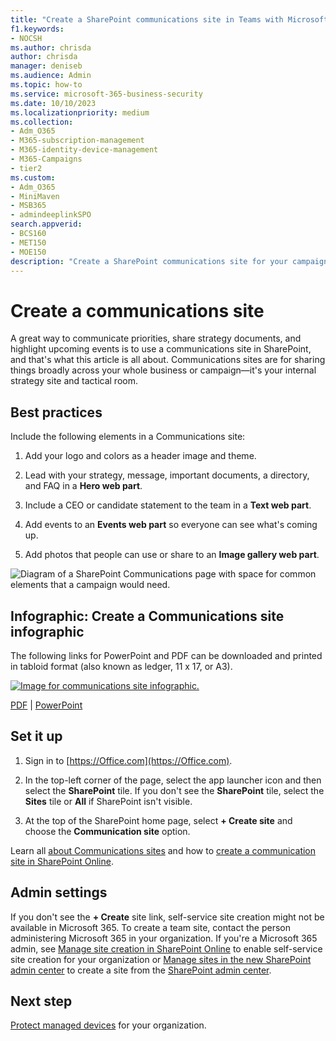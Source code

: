 ```yaml
---
title: "Create a SharePoint communications site in Teams with Microsoft 365 for business"
f1.keywords:
- NOCSH
ms.author: chrisda
author: chrisda
manager: deniseb
ms.audience: Admin
ms.topic: how-to
ms.service: microsoft-365-business-security
ms.date: 10/10/2023
ms.localizationpriority: medium
ms.collection:
- Adm_O365
- M365-subscription-management
- M365-identity-device-management
- M365-Campaigns
- tier2
ms.custom:
- Adm_O365
- MiniMaven
- MSB365
- admindeeplinkSPO
search.appverid:
- BCS160
- MET150
- MOE150
description: "Create a SharePoint communications site for your campaign or business and protect your team from cyberattacks and incursions from malware and other threats due to improper file sharing."
---
```


# Create a communications site

A great way to communicate priorities, share strategy documents, and highlight upcoming events is to use a communications site in SharePoint, and that's what this article is all about. Communications sites are for sharing things broadly across your whole business or campaign—it's your internal strategy site and tactical room.

## Best practices

Include the following elements in a Communications site:

1. Add your logo and colors as a header image and theme.

2. Lead with your strategy, message, important documents, a directory, and FAQ in a **Hero web part**.

3. Include a CEO or candidate statement to the team in a **Text web part**.

4. Add events to an **Events web part** so everyone can see what's coming up.

5. Add photos that people can use or share to an **Image gallery web part**.

![Diagram of a SharePoint Communications page with space for common elements that a campaign would need.](../media/m365-democracy-comms-site.png)

## Infographic: Create a Communications site infographic

The following links for PowerPoint and PDF can be downloaded and printed in tabloid format (also known as ledger, 11 x 17, or A3).

[![Image for communications site infographic.](../media/M365-Campaigns-CreateCommunicationSite-358-201.png)](https://download.microsoft.com/download/3/f/f/3ff49b41-e5a4-4993-a00c-7f791a80b627/M365CampaignsCreateCommunicationSite.pdf)

[PDF](https://download.microsoft.com/download/3/f/f/3ff49b41-e5a4-4993-a00c-7f791a80b627/M365CampaignsCreateCommunicationSite.pdf) | [PowerPoint](https://download.microsoft.com/download/3/f/f/3ff49b41-e5a4-4993-a00c-7f791a80b627/M365CampaignsCreateCommunicationSite.pptx)

## Set it up

1. Sign in to [https://Office.com](https://Office.com).

2. In the top-left corner of the page, select the app launcher icon and then select the **SharePoint** tile. If you don't see the **SharePoint** tile, select the **Sites** tile or **All** if SharePoint isn't visible.

3. At the top of the SharePoint home page, select **+ Create site** and choose the **Communication site** option.

Learn all [about Communications sites](https://support.office.com/article/What-is-a-SharePoint-communication-site-94A33429-E580-45C3-A090-5512A8070732) and how to [create a communication site in SharePoint Online](https://support.microsoft.com/office/create-a-communication-site-in-sharepoint-online-7fb44b20-a72f-4d2c-9173-fc8f59ba50eb).

## Admin settings

If you don't see the **+ Create** site link, self-service site creation might not be available in Microsoft 365. To create a team site, contact the person administering Microsoft 365 in your organization. If you're a Microsoft 365 admin, see [Manage site creation in SharePoint Online](/sharepoint/manage-site-creation) to enable self-service site creation for your organization or [Manage sites in the new SharePoint admin center](/sharepoint/manage-sites-in-new-admin-center) to create a site from the <a href="https://go.microsoft.com/fwlink/?linkid=2185219" target="_blank">SharePoint admin center</a>.

## Next step

[Protect managed devices](m365bp-protect-managed-devices.md) for your organization.
